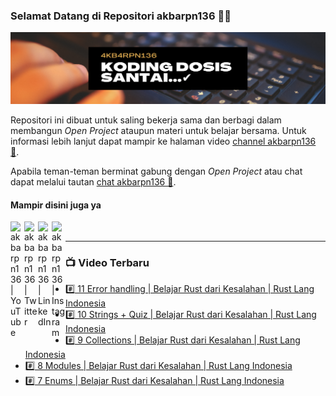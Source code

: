 ### Selamat Datang di Repositori akbarpn136 🙏🏻

![akbarpn136](4kb4rpn136.png)

Repositori ini dibuat untuk saling bekerja sama dan berbagi dalam membangun _Open Project_ ataupun materi untuk belajar 
bersama. Untuk informasi lebih lanjut dapat mampir ke halaman video 
[channel akbarpn136 🎥](https://youtube.com/user/akbarpn136).

Apabila teman-teman berminat gabung dengan _Open Project_ atau chat dapat melalui tautan 
[chat akbarpn136 💬](https://discord.gg/7dTG9sg).

#### Mampir disini juga ya
[<img align="left" alt="akbarpn136 | YouTube" width="22px" src="https://cdn.jsdelivr.net/npm/simple-icons@v3/icons/youtube.svg" />][youtube]
[<img align="left" alt="akbarpn136 | Twitter" width="22px" src="https://cdn.jsdelivr.net/npm/simple-icons@v3/icons/twitter.svg" />][twitter]
[<img align="left" alt="akbarpn136 | LinkedIn" width="22px" src="https://cdn.jsdelivr.net/npm/simple-icons@v3/icons/linkedin.svg" />][linkedin]
[<img align="left" alt="akbarpn136 | Instagram" width="22px" src="https://cdn.jsdelivr.net/npm/simple-icons@v3/icons/instagram.svg" />][instagram]

[twitter]: https://twitter.com/akbarpn136
[youtube]: https://www.youtube.com/user/akbarpn136
[instagram]: https://instagram.com/akbarpn136
[linkedin]: https://www.linkedin.com/in/arizal-akbar-zikri-63461458/

<br />

---

### 📺 Video Terbaru
<!-- YOUTUBE:START -->
- [#️⃣ 11 Error handling | Belajar Rust dari Kesalahan | Rust Lang Indonesia](https://www.youtube.com/watch?v=4GhwUAI1RYA)
- [#️⃣ 10 Strings + Quiz | Belajar Rust dari Kesalahan | Rust Lang Indonesia](https://www.youtube.com/watch?v=L0otLH_qz9M)
- [#️⃣ 9 Collections | Belajar Rust dari Kesalahan | Rust Lang Indonesia](https://www.youtube.com/watch?v=J109nisSkgg)
- [#️⃣ 8 Modules | Belajar Rust dari Kesalahan | Rust Lang Indonesia](https://www.youtube.com/watch?v=bDCA4mpOMDM)
- [#️⃣ 7 Enums | Belajar Rust dari Kesalahan | Rust Lang Indonesia](https://www.youtube.com/watch?v=vazQJ32p8vM)
<!-- YOUTUBE:END -->

